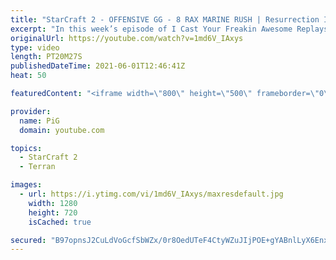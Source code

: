 ```yaml
---
title: "StarCraft 2 - OFFENSIVE GG - 8 RAX MARINE RUSH | Resurrection ICYFAR G3"
excerpt: "In this week’s episode of I Cast Your Freakin Awesome Replays (ICYFAR) players sent in their StarCraft 2 replays where they had crazy comebacks! Here’s a fun game of protoss versus terran completing the challenge in humorous fashion.   NEW ICYFAR CHALLENGE: Destroy The Means of Production! Harass the"
originalUrl: https://youtube.com/watch?v=1md6V_IAxys
type: video
length: PT20M27S
publishedDateTime: 2021-06-01T12:46:41Z
heat: 50

featuredContent: "<iframe width=\"800\" height=\"500\" frameborder=\"0\" src=\"https://www.youtube.com/embed/1md6V_IAxys\" allow=\"accelerometer; autoplay; encrypted-media; gyroscope; picture-in-picture\" allowfullscreen></iframe>"

provider:
  name: PiG
  domain: youtube.com

topics:
  - StarCraft 2
  - Terran

images:
  - url: https://i.ytimg.com/vi/1md6V_IAxys/maxresdefault.jpg
    width: 1280
    height: 720
    isCached: true

secured: "B97opnsJ2CuLdVoGcfSbWZx/0r8OedUTeF4CtyWZuJIjPOE+gYABnlLyX6EnxipNQlHkAqR2SKrSC8DedgOgqXlKa+mWg8nB1Y7kMe6T2ig4Ayrh+vuAr194+4Po4I7OUm8FV+MOaeg3ANlc1YKuiWCDKOvoaiYgqlDGuB5zQ0N8+xQFxxttQyMUmG/csICxt5dFmRcqGPOhtAbdnkexMemsyETHqBnLkDsaoBByLzSGEV6z0WSm30e41heghzHDUbdatyNjYMCAjDUs65v9msusy7b8CC9Qyo1DiQ03lx3A41QWgWw3TSS1XRVgBP0/l7tsv2zaX0b0zbhzx8yWj9q0OQ0cmZQqre3X9tAfs+38TmWbCh2dP7Nb7TalQepIbHdDZ7p+lOPQskXEhbPaoXygsshRY6Pav0xeMbyG9hk=;SJG5O4Bp4XxOaQXZvZIGFg=="
---
```


